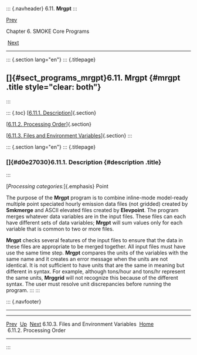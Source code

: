 ::: {.navheader}
6.11. **Mrgpt**
:::

[Prev](ch06s10s03.html) 

Chapter 6. SMOKE Core Programs

 [Next](ch06s11s02.html)

------------------------------------------------------------------------

::: {.section lang="en"}
::: {.titlepage}
<div>

<div>

[]{#sect_programs_mrgpt}6.11. **Mrgpt** {#mrgpt .title style="clear: both"}
---------------------------------------

</div>

</div>
:::

::: {.toc}
[[6.11.1. Description](ch06s11.html#d0e27030)]{.section}

[[6.11.2. Processing Order](ch06s11s02.html)]{.section}

[[6.11.3. Files and Environment Variables](ch06s11s03.html)]{.section}
:::

::: {.section lang="en"}
::: {.titlepage}
<div>

<div>

### []{#d0e27030}6.11.1. Description {#description .title}

</div>

</div>
:::

[*Processing categories:*]{.emphasis} Point

The purpose of the **Mrgpt** program is to combine inline-mode
model-ready multiple point speciated hourly emission data files (not
gridded) created by **Smkmerge** and ASCII elevated files created by
**Elevpoint**. The program merges whatever data variables are in the
input files. These files can each have different sets of data variables;
**Mrgpt** will sum values only for each variable that is common to two
or more files.

**Mrgpt** checks several features of the input files to ensure that the
data in these files are appropriate to be merged together. All input
files must have use the same time step. **Mrgpt** compares the units of
the variables with the same name and it creates an error message when
the units are not identical. It is not sufficient to have units that are
the same in meaning but different in syntax. For example, although
tons/hour and tons/hr represent the same units, **Mrggrid** will not
recognize this because of the different syntax. The user must resolve
unit discrepancies before running the program.
:::
:::

::: {.navfooter}

------------------------------------------------------------------------

  ------------------------------------------ -------------------- ---------------------------
  [Prev](ch06s10s03.html)                      [Up](ch06.html)        [Next](ch06s11s02.html)
  6.10.3. Files and Environment Variables     [Home](index.html)     6.11.2. Processing Order
  ------------------------------------------ -------------------- ---------------------------
:::
